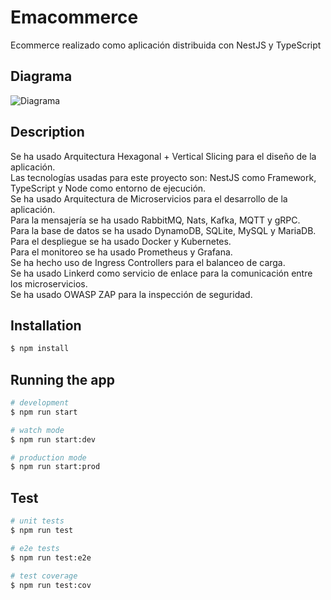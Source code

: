# Emacommerce

Ecommerce realizado como aplicación distribuida con NestJS y TypeScript

## Diagrama

![Diagrama](https://res.cloudinary.com/dxrjz4ycj/image/upload/f_auto,q_auto/byl9xo7p9xesg3fyurbf)

## Description

Se ha usado Arquitectura Hexagonal + Vertical Slicing para el diseño de la aplicación.
<br/>
Las tecnologías usadas para este proyecto son: NestJS como Framework, TypeScript y Node como entorno de ejecución.
<br/>
Se ha usado Arquitectura de Microservicios para el desarrollo de la aplicación.
<br/>
Para la mensajería se ha usado RabbitMQ, Nats, Kafka, MQTT y gRPC.
<br/>
Para la base de datos se ha usado DynamoDB, SQLite, MySQL y MariaDB.
<br/>
Para el despliegue se ha usado Docker y Kubernetes.
<br/>
Para el monitoreo se ha usado Prometheus y Grafana.
<br/>
Se ha hecho uso de Ingress Controllers para el balanceo de carga.
<br/>
Se ha usado Linkerd como servicio de enlace para la comunicación entre los microservicios.
<br/>
Se ha usado OWASP ZAP para la inspección de seguridad.

## Installation

```bash
$ npm install
```

## Running the app

```bash
# development
$ npm run start

# watch mode
$ npm run start:dev

# production mode
$ npm run start:prod
```

## Test

```bash
# unit tests
$ npm run test

# e2e tests
$ npm run test:e2e

# test coverage
$ npm run test:cov
```
